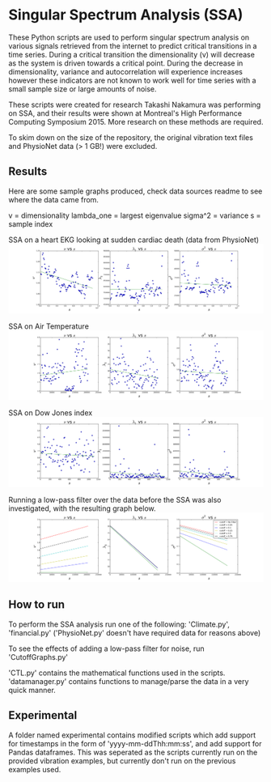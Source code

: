 # Singular Spectrum Analysis (SSA)
These Python scripts are used to perform singular spectrum analysis on various signals retrieved from the internet to
predict critical transitions in a time series. During a critical transition the dimensionality (v) will decrease as 
the system is driven towards a critical point. During the decrease in dimensionality, variance and autocorrelation
will experience increases however these indicators are not known to work well for time series with a small sample size
or large amounts of noise.  
  
These scripts were created for research Takashi Nakamura was performing on SSA, and their results were shown at Montreal's High
Performance Computing Symposium 2015. More research on these methods are required.

To skim down on the size of the repository, the original vibration text files and PhysioNet data (> 1 GB!) were excluded.

## Results
Here are some sample graphs produced, check data sources readme to see where the data came from.

v = dimensionality
lambda_one = largest eigenvalue
sigma^2 = variance
s = sample index

SSA on a heart EKG looking at sudden cardiac death (data from PhysioNet)
![PhysioNet](/physionetdata/311indicators500.png)

SSA on Air Temperature
![AirTemp](/climatedata/AirTemp1indicators500.png)

SSA on Dow Jones index
![Financial](/financialdata/DowJonesClose1indicators500.png)

Running a low-pass filter over the data before the SSA was also investigated, with the resulting graph below.
![lpf](/cutoffgraphs/indicatorslopes.png)

## How to run
To perform the SSA analysis run one of the following:
'Climate.py', 'financial.py' ('PhysioNet.py' doesn't have required data for reasons above)

To see the effects of adding a low-pass filter for noise, run 'CutoffGraphs.py'

'CTL.py' contains the mathematical functions used in the scripts.  
'datamanager.py' contains functions to manage/parse the data in a very quick manner.

## Experimental
A folder named experimental contains modified scripts which add support for timestamps in the form of 'yyyy-mm-ddThh:mm:ss',
and add support for Pandas dataframes. This was seperated as the scripts currently run on the provided vibration examples, but
currently don't run on the previous examples used. 
